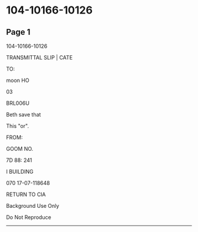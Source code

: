 # 104-10166-10126

## Page 1

104-10166-10126

TRANSMITTAL SLIP | CATE

TO:

moon HO

03

BRL006U

Beth save that

This "or".

FROM:

GOOM NO.

7D 88: 241

I BUILDING

070 17-07-118648

RETURN TO CIA

Background Use Only

Do Not Reproduce

---

